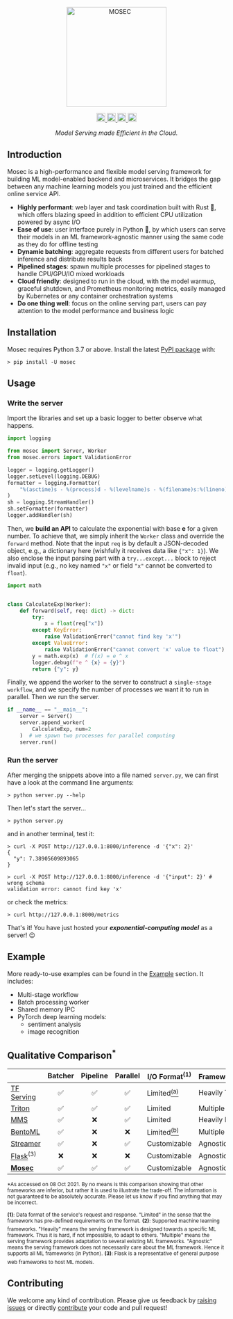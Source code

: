 <p align="center">
  <img src="https://user-images.githubusercontent.com/38581401/134487662-49733d45-2ba0-4c19-aa07-1f43fd35c453.png" height="230" alt="MOSEC" />
</p>

<p align="center">
  <a href="https://pypi.org/project/mosec/">
      <img src="https://badge.fury.io/py/mosec.svg" alt="PyPI version" height="20">
  </a>
  <a href="https://pepy.tech/project/mosec">
      <img src="https://pepy.tech/badge/mosec/month" alt="PyPi Downloads" height="20">
  </a>
  <a href="https://tldrlegal.com/license/apache-license-2.0-(apache-2.0)">
      <img src="https://img.shields.io/github/license/mosecorg/mosec" alt="License" height="20">
  </a>
  <a href="https://github.com/mosecorg/mosec/actions/workflows/check.yml?query=workflow%3A%22lint+and+test%22+branch%3Amain">
      <img src="https://github.com/mosecorg/mosec/actions/workflows/check.yml/badge.svg?branch=main" alt="Check status" height="20">
  </a>
</p>

<p align="center">
  <i>Model Serving made Efficient in the Cloud.</i>
</p>

## Introduction

Mosec is a high-performance and flexible model serving framework for building ML model-enabled backend and microservices. It bridges the gap between any machine learning models you just trained and the efficient online service API.

- **Highly performant**: web layer and task coordination built with Rust 🦀, which offers blazing speed in addition to efficient CPU utilization powered by async I/O
- **Ease of use**: user interface purely in Python 🐍, by which users can serve their models in an ML framework-agnostic manner using the same code as they do for offline testing
- **Dynamic batching**: aggregate requests from different users for batched inference and distribute results back
- **Pipelined stages**: spawn multiple processes for pipelined stages to handle CPU/GPU/IO mixed workloads
- **Cloud friendly**: designed to run in the cloud, with the model warmup, graceful shutdown, and Prometheus monitoring metrics, easily managed by Kubernetes or any container orchestration systems
- **Do one thing well**: focus on the online serving part, users can pay attention to the model performance and business logic

## Installation

Mosec requires Python 3.7 or above. Install the latest [PyPI package](https://pypi.org/project/mosec/) with:

```shell
> pip install -U mosec
```

## Usage

### Write the server

Import the libraries and set up a basic logger to better observe what happens.

```python
import logging

from mosec import Server, Worker
from mosec.errors import ValidationError

logger = logging.getLogger()
logger.setLevel(logging.DEBUG)
formatter = logging.Formatter(
    "%(asctime)s - %(process)d - %(levelname)s - %(filename)s:%(lineno)s - %(message)s"
)
sh = logging.StreamHandler()
sh.setFormatter(formatter)
logger.addHandler(sh)
```

Then, we **build an API** to calculate the exponential with base **e** for a given number. To achieve that, we simply inherit the `Worker` class and override the `forward` method. Note that the input `req` is by default a JSON-decoded object, e.g., a dictionary here (wishfully it receives data like `{"x": 1}`). We also enclose the input parsing part with a `try...except...` block to reject invalid input (e.g., no key named `"x"` or field `"x"` cannot be converted to `float`).

```python
import math


class CalculateExp(Worker):
    def forward(self, req: dict) -> dict:
        try:
            x = float(req["x"])
        except KeyError:
            raise ValidationError("cannot find key 'x'")
        except ValueError:
            raise ValidationError("cannot convert 'x' value to float")
        y = math.exp(x)  # f(x) = e ^ x
        logger.debug(f"e ^ {x} = {y}")
        return {"y": y}
```

Finally, we append the worker to the server to construct a `single-stage workflow`, and we specify the number of processes we want it to run in parallel. Then we run the server.

```python
if __name__ == "__main__":
    server = Server()
    server.append_worker(
        CalculateExp, num=2
    )  # we spawn two processes for parallel computing
    server.run()

```

### Run the server

After merging the snippets above into a file named `server.py`, we can first have a look at the command line arguments:

```shell
> python server.py --help
```

Then let's start the server...

```shell
> python server.py
```

and in another terminal, test it:

```console
> curl -X POST http://127.0.0.1:8000/inference -d '{"x": 2}'
{
  "y": 7.38905609893065
}

> curl -X POST http://127.0.0.1:8000/inference -d '{"input": 2}' # wrong schema
validation error: cannot find key 'x'
```

or check the metrics:

```shell
> curl http://127.0.0.1:8000/metrics
```

That's it! You have just hosted your **_exponential-computing model_** as a server! 😉

## Example

More ready-to-use examples can be found in the [Example](https://mosecorg.github.io/mosec/example) section. It includes:

- Multi-stage workflow
- Batch processing worker
- Shared memory IPC
- PyTorch deep learning models:
  - sentiment analysis
  - image recognition

## Qualitative Comparison<sup>\*</sup>

|                                                             | Batcher | Pipeline | Parallel | I/O Format<sup>(1)</sup>                                                                                                                    | Framework<sup>(2)</sup> | Backend | Activity                                                                      |
| ----------------------------------------------------------- | :-----: | :------: | :------: | ------------------------------------------------------------------------------------------------------------------------------------------- | ----------------------- | ------- | ----------------------------------------------------------------------------- |
| [TF Serving](https://github.com/tensorflow/serving)         |    ✅    |    ✅     |    ✅     | Limited<a href="https://github.com/tensorflow/serving/blob/master/tensorflow_serving/g3doc/api_rest.md#request-format-1"><sup>(a)</sup></a> | Heavily TF              | C++     | ![](https://img.shields.io/github/last-commit/tensorflow/serving)             |
| [Triton](https://github.com/triton-inference-server/server) |    ✅    |    ✅     |    ✅     | Limited                                                                                                                                     | Multiple                | C++     | ![](https://img.shields.io/github/last-commit/triton-inference-server/server) |
| [MMS](https://github.com/awslabs/multi-model-server)        |    ✅    |    ❌     |    ✅     | Limited                                                                                                                                     | Heavily MX              | Java    | ![](https://img.shields.io/github/last-commit/awslabs/multi-model-server)     |
| [BentoML](https://github.com/bentoml/BentoML)               |    ✅    |    ❌     |    ❌     | Limited<a href="https://docs.bentoml.org/en/latest/concepts.html#api-function-return-value"><sup>(b)</sup></a>                              | Multiple                | Python  | ![](https://img.shields.io/github/last-commit/bentoml/BentoML)                |
| [Streamer](https://github.com/ShannonAI/service-streamer)   |    ✅    |    ❌     |    ✅     | Customizable                                                                                                                                | Agnostic                | Python  | ![](https://img.shields.io/github/last-commit/ShannonAI/service-streamer)     |
| [Flask](https://github.com/pallets/flask)<sup>(3)</sup>     |    ❌    |    ❌     |    ❌     | Customizable                                                                                                                                | Agnostic                | Python  | ![](https://img.shields.io/github/last-commit/pallets/flask)                  |
| **[Mosec](https://github.com/mosecorg/mosec)**              |    ✅    |    ✅     |    ✅     | Customizable                                                                                                                                | Agnostic                | Rust    | ![](https://img.shields.io/github/last-commit/mosecorg/mosec)                 |


<sup>\*As accessed on 08 Oct 2021. By no means is this comparison showing that other frameworks are inferior, but rather it is used to illustrate the trade-off. The information is not guaranteed to be absolutely accurate. Please let us know if you find anything that may be incorrect.</sup>

<sup>**(1)**: Data format of the service's request and response. "Limited" in the sense that the framework has pre-defined requirements on the format.</sup>
<sup>**(2)**: Supported machine learning frameworks. "Heavily" means the serving framework is designed towards a specific ML framework. Thus it is hard, if not impossible, to adapt to others. "Multiple" means the serving framework provides adaptation to several existing ML frameworks. "Agnostic" means the serving framework does not necessarily care about the ML framework. Hence it supports all ML frameworks (in Python).</sup>
<sup>**(3)**: Flask is a representative of general purpose web frameworks to host ML models.</sup>

## Contributing

We welcome any kind of contribution. Please give us feedback by [raising issues](https://github.com/mosecorg/mosec/issues/new/choose) or directly [contribute](https://mosecorg.github.io/mosec/contributing) your code and pull request!
